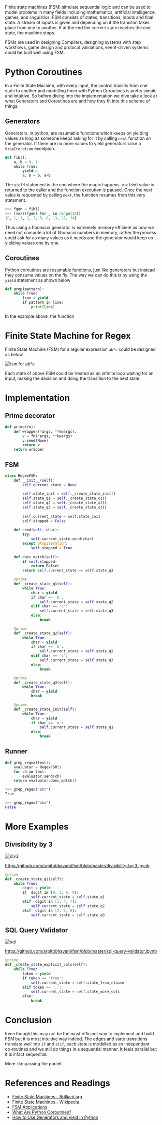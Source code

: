 Finite state machines (FSM) simulate sequential logic and can be used to model problems in many fields including mathematics, artificial intelligence, games, and linguistics. FSM consists of states, transitions, inputs and final state. A stream of inputs is given and depending on it the transiton takes place from one to another. If at the end the current state reaches the end state, the machine stops.

FSMs are used in designing Compilers, designing systems with step workflows, game design and protocol validations, event-driven systems could be built well using FSM.

# Python Coroutines
In a Finite State Machine, with every input, the control transits from one state to another and modelling them with Python Coroutines is pretty simple and intuitive. So before diving into the implementation we dive take a look at what Generators and Coroutines are and how they fit into this scheme of things.

## Generators
Generators, in python, are resumable functions which keeps on yielding values as long as someone keeps asking for it by calling `next` function on the generator. If there are no more values to yield generators raise a `StopIteration` excetpion.

```py
def fib():
    a, b = 0, 1
    while True:
        yield a
        a, b = b, a+b
```

The `yield` statement is the one where the magic happens. `yield`ed value is returned to the caller and the function execution is paused. Once the next value is requested by calling `next`, the function resumes from this very statement.

```py
>>> fgen = fib()
>>> [next(fgen) for _ in range(10)]
[0, 1, 1, 2, 3, 5, 8, 13, 21, 34]
```

Thus using a fibonacci generator is extremely memory efficient as now we need not compute a lot of fibonacci numbers in memory, rather the process could ask for as many values as it needs and the generator would keep on yielding values one by one.

## Coroutines
Python coroutines are resumable functions, just like generators but instead they consume values on the fly. The way we can do this is by using the `yield` statement as shown below

```py
def grep(pattern):
    while True:
        line = yield
        if pattern in line:
            print(line)
```

In the example above, the function

# Finite State Machine for Regex
Finite State Machine (FSM) for a regular expression `ab*c` could be designed as below

![fsm for ab*c](https://user-images.githubusercontent.com/4745789/79634655-84fe9180-8189-11ea-9b94-f9ee563394bf.png)

Each state of above FSM could be treated as an infinite loop waiting for an input, making the decision and doing the transition to the next state.

# Implementation

## Prime decorator

```py
def prime(fn):
    def wrapper(*args, **kwargs):
        v = fn(*args, **kwargs)
        v.send(None)
        return v
    return wrapper
```

## FSM

```py
class RegexFSM:
    def __init__(self):
        self.current_state = None
        
        self.state_init = self._create_state_init()
        self.state_q1 = self._create_state_q1()
        self.state_q2 = self._create_state_q2()
        self.state_q3 = self._create_state_q3()
        
        self.current_state = self.state_init
        self.stopped = False
        
    def send(self, char):
        try:
            self.current_state.send(char)
        except StopIteration:
            self.stopped = True
        
    def does_match(self):
        if self.stopped:
            return Falset
        return self.current_state == self.state_q3

    @prime
    def _create_state_q1(self):
        while True:
            char = yield
            if char == 'b':
                self.current_state = self.state_q2
            elif char == 'c':
                self.current_state = self.state_q3
            else:
                break

    @prime
    def _create_state_q2(self):
        while True:
            char = yield
            if char == 'b':
                self.current_state = self.state_q2
            elif char == 'c':
                self.current_state = self.state_q3
            else:
                break

    @prime
    def _create_state_q3(self):
        while True:
            char = yield
            break

    @prime
    def _create_state_init(self):
        while True:
            char = yield
            if char == 'a':
                self.current_state = self.state_q1
            else:
                break
```

## Runner

```py
def grep_regex(text):
    evaluator = RegexFSM()
    for ch in text:
        evaluator.send(ch)
    return evaluator.does_match()
```

```py
>>> grep_regex("abc")
True

>>> grep_regex("aba")
False
```

# More Examples

## Divisibility by 3

![div3](https://user-images.githubusercontent.com/4745789/79635520-1290b000-818f-11ea-93ae-e2d1a4fc1e0b.png)

https://github.com/arpitbbhayani/fsm/blob/master/divisibility-by-3.ipynb

```py
@prime
def _create_state_q1(self):
    while True:
        digit = yield
        if  digit in [0, 3, 6, 9]:
            self.current_state = self.state_q1
        elif  digit in [1, 4, 7]:
            self.current_state = self.state_q2
        elif  digit in [2, 5, 8]:
            self.current_state = self.state_q0
```

## SQL Query Validator

![sql](https://user-images.githubusercontent.com/4745789/79635523-1c1a1800-818f-11ea-8afe-fe8065b55791.png)

https://github.com/arpitbbhayani/fsm/blob/master/sql-query-validator.ipynb

```py
@prime
def _create_state_explicit_cols(self):
    while True:
        token = yield
        if token == 'from':
            self.current_state = self.state_from_clause
        elif token == ',':
            self.current_state = self.state_more_cols
        else:
            break
```

# Conclusion
Even though this may not be the most efficinet way to implement and build FSM but it is most intuitive way indeed. The edges and state transitions translate well into `if` and `elif`, each state is modelled as an independant co-routines and we still do things in a sequential manner. It feels parallel but it is infact sequential.

More like passing the parcel.

# References and Readings

 - [Finite State Machines - Brilliant.org](https://brilliant.org/wiki/finite-state-machines/)
 - [Finite State Machines - Wikipedia](https://en.wikipedia.org/wiki/Finite-state_machine)
 - [FSM Applications](https://web.cs.ucdavis.edu/~rogaway/classes/120/spring13/eric-applications.pdf)
 - [What Are Python Coroutines?](https://realpython.com/lessons/what-are-python-coroutines/)
 - [How to Use Generators and yield in Python](https://realpython.com/introduction-to-python-generators/)
